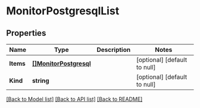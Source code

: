 # MonitorPostgresqlList

## Properties
Name | Type | Description | Notes
------------ | ------------- | ------------- | -------------
**Items** | [**[]MonitorPostgresql**](monitor_postgresql.md) |  | [optional] [default to null]
**Kind** | **string** |  | [optional] [default to null]

[[Back to Model list]](../README.md#documentation-for-models) [[Back to API list]](../README.md#documentation-for-api-endpoints) [[Back to README]](../README.md)


